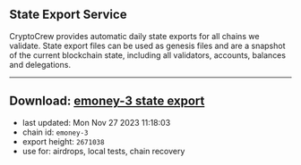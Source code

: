 ## State Export Service
CryptoCrew provides automatic daily state exports for all chains we validate. State export files can be used as genesis files and are a snapshot of the current blockchain state, including all validators, accounts, balances and delegations.

---
**Download: [emoney-3 state export](https://dl.ccvalidators.com/SERVICE/emoney/emoney-3_export_2671038.json)**
---

- last updated: Mon Nov 27 2023 11:18:03
- chain id: `emoney-3`
- export height: `2671038`
- use for: airdrops, local tests, chain recovery

